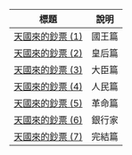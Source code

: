| 標題  |  說明  |
|--------|-----------|
|  [天國來的鈔票 (1)](../novel/HeavenMoney1.html)  |  國王篇  |
|  [天國來的鈔票 (2)](../novel/HeavenMoney2.html)  |  皇后篇  |
|  [天國來的鈔票 (3)](../novel/HeavenMoney3.html)  |  大臣篇  |
|  [天國來的鈔票 (4)](../novel/HeavenMoney4.html)  |  人民篇  |
|  [天國來的鈔票 (5)](../novel/HeavenMoney5.html)  |  革命篇  |
|  [天國來的鈔票 (6)](../novel/HeavenMoney6.html)  |  銀行家  |
|  [天國來的鈔票 (7)](../novel/HeavenMoney7.html)  |  完結篇  |
